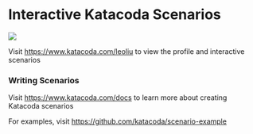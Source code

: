 # Interactive Katacoda Scenarios

[![](http://shields.katacoda.com/katacoda/leoliu/count.svg)](https://www.katacoda.com/leoliu "Get your profile on Katacoda.com")

Visit https://www.katacoda.com/leoliu to view the profile and interactive scenarios

### Writing Scenarios
Visit https://www.katacoda.com/docs to learn more about creating Katacoda scenarios

For examples, visit https://github.com/katacoda/scenario-example
